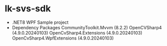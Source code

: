 # lk-svs-sdk

- .NET8 WPF Sample project
- Dependency Packages
    CommunityToolkit.Mvvm (8.2.2)
    OpenCVSharp4 (4.9.0.20240103)
    OpenCvSharp4.Extensions (4.9.0.20240103)
    OpenCvSharp4.WpfExtensions (4.9.0.20240103)